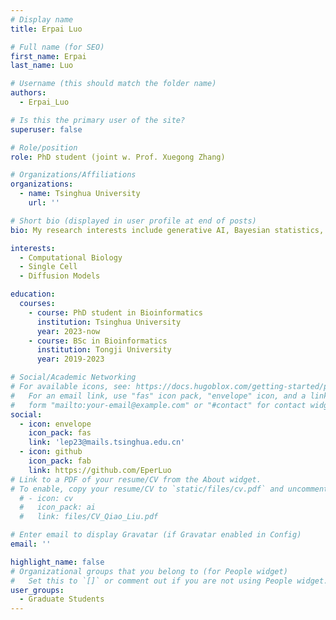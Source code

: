 ```yaml
---
# Display name
title: Erpai Luo

# Full name (for SEO)
first_name: Erpai
last_name: Luo

# Username (this should match the folder name)
authors:
  - Erpai_Luo

# Is this the primary user of the site?
superuser: false

# Role/position
role: PhD student (joint w. Prof. Xuegong Zhang)

# Organizations/Affiliations
organizations:
  - name: Tsinghua University
    url: ''

# Short bio (displayed in user profile at end of posts)
bio: My research interests include generative AI, Bayesian statistics, and computational biology.

interests:
  - Computational Biology
  - Single Cell
  - Diffusion Models

education:
  courses:
    - course: PhD student in Bioinformatics
      institution: Tsinghua University
      year: 2023-now
    - course: BSc in Bioinformatics
      institution: Tongji University
      year: 2019-2023

# Social/Academic Networking
# For available icons, see: https://docs.hugoblox.com/getting-started/page-builder/#icons
#   For an email link, use "fas" icon pack, "envelope" icon, and a link in the
#   form "mailto:your-email@example.com" or "#contact" for contact widget.
social:
  - icon: envelope
    icon_pack: fas
    link: 'lep23@mails.tsinghua.edu.cn'
  - icon: github
    icon_pack: fab
    link: https://github.com/EperLuo
# Link to a PDF of your resume/CV from the About widget.
# To enable, copy your resume/CV to `static/files/cv.pdf` and uncomment the lines below.
  # - icon: cv
  #   icon_pack: ai
  #   link: files/CV_Qiao_Liu.pdf

# Enter email to display Gravatar (if Gravatar enabled in Config)
email: ''

highlight_name: false
# Organizational groups that you belong to (for People widget)
#   Set this to `[]` or comment out if you are not using People widget. Principal Investigators/Researchers/Grad Students/Administration/Visitors/Alumni
user_groups:
  - Graduate Students
---
```


<!-- I am an incoming assistant professor at Department of Biostatistics, Yale University. My general research interest lies in the multi-disciplinary area where I have been committed to developing practical statistical and machine learning tools with significance in both statistical theory and applications. In particular, I have been pursuing this research agenda by exploiting the advances in generative artificial intelligence (AI) to tackle several fundamental statistical problems, such as density estimation, causal inference, and unsupervised learning with also broad applications in computational biology. -->


